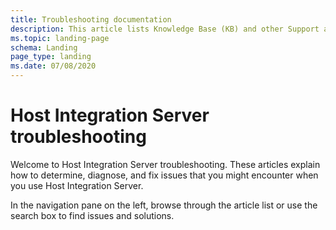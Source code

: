 ```yaml
---
title: Troubleshooting documentation
description: This article lists Knowledge Base (KB) and other Support articles for Host Integration Server.
ms.topic: landing-page
schema: Landing
page_type: landing
ms.date: 07/08/2020
---
```

# Host Integration Server troubleshooting

Welcome to Host Integration Server troubleshooting. These articles explain how to determine, diagnose, and fix issues that you might encounter when you use Host Integration Server.

In the navigation pane on the left, browse through the article list or use the search box to find issues and solutions.
